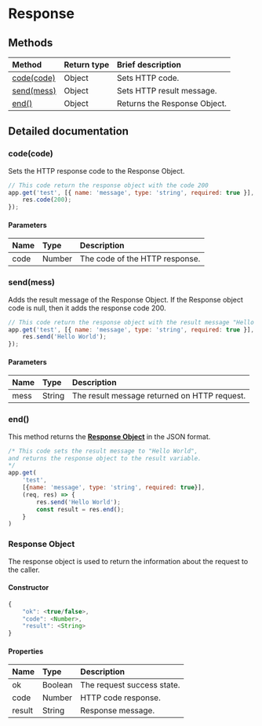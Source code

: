 # Response

## Methods

| Method                                | Return type | Brief description            |
| :------------------------------------ | :---------- | :--------------------------- |
| [code\(code\)](response.md#code-code) | Object      | Sets HTTP code.              |
| [send\(mess\)](response.md#send-mess) | Object      | Sets HTTP result message.    |
| [end\(\)](response.md#end)            | Object      | Returns the Response Object. |

## Detailed documentation

### code\(code\)

Sets the HTTP response code to the Response Object.

```javascript
// This code return the response object with the code 200
app.get('test', [{ name: 'message', type: 'string', required: true }], (req, res) => {
	res.code(200);
});
```

#### Parameters

| Name | Type   | Description                    |
| :--- | :----- | :----------------------------- |
| code | Number | The code of the HTTP response. |

### send\(mess\)

Adds the result message of the Response Object. If the Response object code is null, then it adds the response code 200.

```javascript
// This code return the response object with the result message "Hello World"
app.get('test', [{ name: 'message', type: 'string', required: true }], (req, res) => {
	res.send('Hello World');
});
```

#### Parameters

| Name | Type   | Description                                  |
| :--- | :----- | :------------------------------------------- |
| mess | String | The result message returned on HTTP request. |

### end\(\)

This method returns the [**Response Object**](#response-object) in the JSON format.

```javascript
/* This code sets the result message to "Hello World", 
and returns the response object to the result variable.
*/
app.get(
    'test', 
    [{name: 'message', type: 'string', required: true}],
    (req, res) => {
        res.send('Hello World');
        const result = res.end();
    }
)
```

### Response Object

The response object is used to return the information about the request to the caller.

#### Constructor

```javascript
{
    "ok": <true/false>,
    "code": <Number>,
    "result": <String>
}
```

#### Properties

| Name   | Type    | Description                |
| :----- | :------ | :------------------------- |
| ok     | Boolean | The request success state. |
| code   | Number  | HTTP code response.        |
| result | String  | Response message.          |
